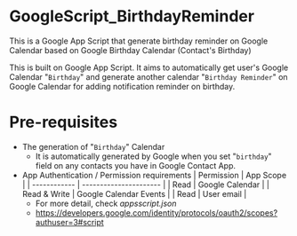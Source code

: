 # GoogleScript_BirthdayReminder
This is a Google App Script that generate birthday reminder on Google Calendar based on Google Birthday Calendar (Contact's Birthday)


This is built on Google App Script. It aims to automatically get user's Google Calendar "`Birthday`" and generate another calendar "`Birthday Reminder`" on Google Calendar for adding notification reminder on birthday.

# Pre-requisites
* The generation of "`Birthday`" Calendar
  *  It is automatically generated by Google when you set "`birthday`" field on any contacts you have in Google Contact App.
* App Authentication / Permission requirements
  | Permission   | App Scope              |
  | ------------ | ---------------------- |
  | Read         | Google Calendar        |
  | Read & Write | Google Calendar Events |
  | Read         | User email             |
    * For more detail, check *appsscript.json*
    * https://developers.google.com/identity/protocols/oauth2/scopes?authuser=3#script

